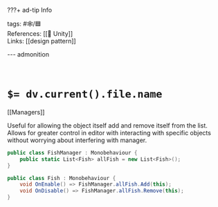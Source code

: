 ???+ ad-tip Info

tags: #🕸️/🟦  
References: [[🔲 Unity]]  
Links: [[design pattern]]

--- admonition

<br>

# `$= dv.current().file.name`

[[Managers]]

Useful for allowing the object itself add and remove itself from the list. Allows for greater control in editor with interacting with specific objects without worrying about interfering with manager.

```cs
public class FishManager : Monobehaviour {
	public static List<Fish> allFish = new List<Fish>();
}

public class Fish : Monobehaviour {
	void OnEnable() => FishManager.allFish.Add(this);
	void OnDisable() => FishManager.allFish.Remove(this);
}
```
